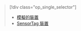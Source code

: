 > [!div class="op_single_selector"]
> * [模擬的裝置](../articles/iot-suite/iot-suite-gateway-kit-get-started-simulator.md)
> * [SensorTag 裝置](../articles/iot-suite/iot-suite-gateway-kit-get-started-sensortag.md)
